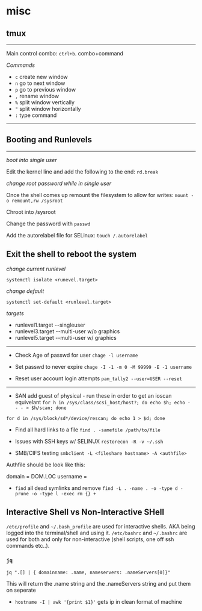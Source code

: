 # misc

## tmux
---
Main control combo: `ctrl+b`. combo+command

*Commands*
* `c` create new window
* `n` go to next window
* `p` go to previous window
* `,` rename window
* `%` split window vertically
* `"` split window horizontally
* `:` type command
---

## Booting and Runlevels
---
*boot into single user*

Edit the kernel line and add the following to the end: `rd.break`

*change root password while in single user*

Once the shell comes up remount the filesystem to allow for writes: `mount -o remount,rw /sysroot`

Chroot into /sysroot

Change the password with `passwd`

Add the autorelabel file for SELinux: `touch /.autorelabel`

Exit the shell to reboot the system
---
*change current runlevel*

`systemctl isolate <runevel.target>`

*change default*

`systemctl set-default <runlevel.target>`

*targets*

* runlevel1.target --singleuser
* runlevel3.target --multi-user w/o graphics
* runlevel5.target --multi-user w/ graphics
---

* Check Age of passwd for user
`chage -l username`
* Set passwd to never expire
`chage -I -1 -m 0 -M 99999 -E -1 username`

* Reset user account login attempts
`pam_tally2 --user=USER --reset`

---
* SAN add guest of physical - run these in order to get an ioscan equivelant
`for h in /sys/class/scsi_host/host?; do echo $h; echo - - - > $h/scan; done`

`for d in /sys/block/sd*/device/rescan; do echo 1 > $d; done`

* Find all hard links to a file
`find . -samefile /path/to/file` 

* Issues with SSH keys w/ SELINUX
`restorecon -R -v ~/.ssh`

* SMB/CIFS testing
`smbclient -L <fileshare hostname> -A <authfile>`

Authfile should be look like this:

domain = DOM.LOC
username = <username>

* `find` all dead symlinks and remove
`find -L . -name . -o -type d -prune -o -type l -exec rm {} +`

## Interactive Shell vs Non-Interactive SHell

`/etc/profile` and `~/.bash_profile` are used for interactive shells. AKA being logged into the terminal/shell and using it. `/etc/bashrc` and `~/.bashrc` are used for both and only for non-interactive (shell scripts, one off ssh commands etc..).

### `jq`

`jq ".[] | { domainname: .name, nameservers: .nameServers[0]}"`

This will return the .name string and the .nameServers string and put them on seperate

* `hostname -I | awk '{print $1}'` gets ip in clean format of machine
